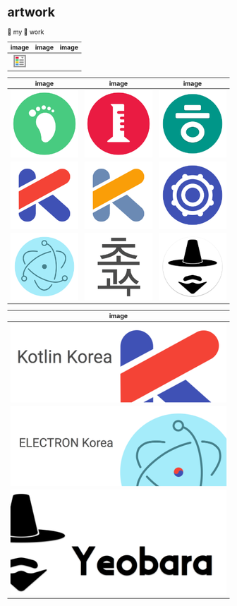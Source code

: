 # artwork

:thought_balloon: my :art: work

| image                       | image                 | image                  |
|:---------------------------:|:---------------------:|:----------------------:|
| [![selector]][selectornote] |                       |                        |

| image                  | image                 | image                  |
|:----------------------:|:---------------------:|:----------------------:|
| ![footprint]           | ![lab]                | ![hieuh]               |
| [![kotlinkr]][kknote]  | [![kotlin]][knote]    | [![photonkit]][pknote] |
| [![elec]][elecnote]    | ![guru]               | [![yeobara]][yeonote]  |

| image                  |
|:----------------------:|
| [![kkfb]][kkfbnote]    |
| [![ekfb]][ekfbnote]    |
| [![yeoand]][yeonote]   |













[elec]: electron/512/ic_launcher.png
[footprint]: footprint/512/ic_launcher.png
[guru]: guru/guru.png
[hieuh]: hieuh/512/ic_launcher.png
[kotlinkr]: kotlinkr/kotlinkr.png
[kotlin]: kotlinkr/kotlin.png
[kkfb]: kotlinkr/facebook%20cover.png
[ekfb]: electron/facebook%20cover.png
[lab]: lab/512/ic_launcher.png
[photonkit]: photonkit/512/ic_launcher.png
[yeobara]: yeobara/listing/icon/icon.png
[yeoand]: yeobara/listing/featureGraphic/feature_graphic.png
[selector]: android-selector/icon@2x.png

[elecnote]: http://electron.atom.io/
[hieuh_note]: http://www.fileformat.info/info/unicode/char/1112/index.htm
[kknote]: https://www.facebook.com/kotlinkr
[knote]: https://kotlinlang.org/
[kkfbnote]: https://www.facebook.com/kotlinkr
[ekfbnote]: https://www.facebook.com/groups/808628819214318
[pknote]: https://github.com/react-photonkit/
[yeonote]: https://github.com/yeobara/
[selectornote]: https://github.com/importre/android-selector-intellij-plugin

